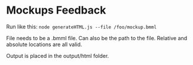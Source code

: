 # Mockups Feedback

Run like this:
`node generateHTML.js --file /foo/mockup.bmml`

File needs to be a .bmml file. Can also be the path to the file. Relative and absolute locations are all valid.

Output is placed in the output/html folder.
